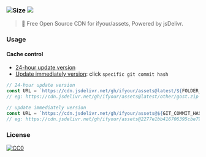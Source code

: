 ### ![Size](https://github-size-badge.herokuapp.com/ifyour/assets.svg) [![](https://badgen.net/jsdelivr/hits/gh/ifyour/assets)](https://www.jsdelivr.com/package/gh/ifyour/assets)

> 🦄 Free Open Source CDN for ifyour/assets, Powered by jsDelivr.

### Usage

#### Cache control
- [24-hour update version](https://cdn.jsdelivr.net/gh/ifyour/assets@latest/)
- [Update immediately version](https://www.jsdelivr.com/package/gh/ifyour/assets): click `specific git commit hash`

```js
// 24-hour update version
const URL = `https://cdn.jsdelivr.net/gh/ifyour/assets@latest/${FOLDER_NAME}/${FILE_NAME}`
// eg: https://cdn.jsdelivr.net/gh/ifyour/assets@latest/other/gost.zip

// update immediately version
const URL = `https://cdn.jsdelivr.net/gh/ifyour/assets@${GIT_COMMIT_HASH}/${FOLDER_NAME}/${FILE_NAME}`
// eg: https://cdn.jsdelivr.net/gh/ifyour/assets@2277e1bb416706395cbe79d576d70a30b4ec69a5/media/output.mp4
```

### License

[![CC0](https://i.creativecommons.org/p/zero/1.0/88x31.png)](https://creativecommons.org/publicdomain/zero/1.0/)

